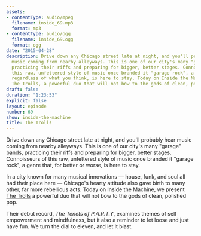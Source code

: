 ```yaml
---
assets:
- contentType: audio/mpeg
  filename: inside_69.mp3
  format: mp3
- contentType: audio/ogg
  filename: inside_69.ogg
  format: ogg
date: "2015-04-28"
description: Drive down any Chicago street late at night, and you'll probably hear
  music coming from nearby alleyways. This is one of our city's many "garage" bands,
  practicing their riffs and preparing for bigger, better stages. Connoisseurs of
  this raw, unfettered style of music once branded it "garage rock", a genre that,
  regardless of what you think, is here to stay. Today on Inside the Machine, we present
  The Trolls, a powerful duo that will not bow to the gods of clean, polished pop.
draft: false
duration: "1:23:53"
explicit: false
layout: episode
number: 69
show: inside-the-machine
title: The Trolls
---
```

Drive down any Chicago street late at night, and you'll probably hear music coming from nearby alleyways. This is one of our city's many "garage" bands, practicing their riffs and preparing for bigger, better stages. Connoisseurs of this raw, unfettered style of music once branded it "garage rock", a genre that, for better or worse, is here to stay.

In a city known for many musical innovations &mdash; house, funk, and soul all had their place here &mdash; Chicago's hearty attitude also gave birth to many other, far more rebellious acts. Today on Inside the Machine, we present [The Trolls](http://trollsongs.bandcamp.com) a powerful duo that will not bow to the gods of clean, polished pop.

Their debut record, *The Tenets of P.A.R.T.Y*, examines themes of self empowerment and mindfulness, but it also a reminder to let loose and just have fun. We turn the dial to eleven, and let it blast.